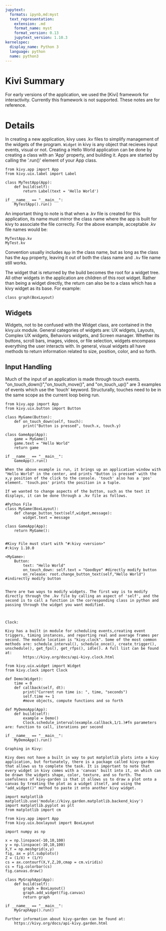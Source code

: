 ```yaml
---
jupytext:
  formats: ipynb,md:myst
  text_representation:
    extension: .md
    format_name: myst
    format_version: 0.13
    jupytext_version: 1.10.3
kernelspec:
  display_name: Python 3
  language: python
  name: python3
---
```


Kivi Summary
============
For early versions of the application, we used the [Kivi] framework for interactivity.
Currently this framework is not supported.  These notes are for reference.

# Details
In creating a new application, kivy uses .kv files to simplify management of the widgets
of the program. `Widget` in kivy is any object that recieves input events, visual or
not. Creating a Hello World application can be  done by creating a class with an 'App'
property, and building it. Apps are started by calling the '.run()' element of your App
class.


```{code-cell} ipython3
from kivy.app import App
from kivy.uix.label import Label

class MyTestApp(App):
    def build(self):
        return Label(text = 'Hello World') 
    
if __name__ == "__main__":
    MyTestApp().run()
```

An important thing to note is that when a .kv file is created for this application, its
name must mirror the class name where the app is built for kivy to associate the file
correctly. For the above example, acceptable .kv file names would be:

```
MyTestApp.kv
MyTest.kv
```

Convention usually includes `App` in the class name, but as long as the class has the `App` property, leaving it out of both the class name and `.kv` file name still works.

The widget that is returned by the build becomes the root for a widget tree. All other
widgets in the application are children of this root widget. Rather than being a widget
directly, the return can also be to a class which has a kivy widget as its base. For
example:

```
class graph(BoxLayout)
```

## Widgets

Widgets, not to be confused with the Widget class, are contained in the kivy.uix
module. General categories of widgets are: UX widgets, Layouts, Complex UX widgets,
Behaviors widgets, and Screen manager. Whether its buttons, scroll bars, images, videos,
or file selection, widgets encompass everything the user interacts with. In general,
visual widgets all have methods to return information related to size, position, color,
and so forth.

## Input Handling

Much of the input of an application is made through touch
events. "on_touch_down()","on_touch_move()", and "on_touch_up()" are 3 examples of
events which use the 'touch' keyword. Structurally, touches need to be in the same scope
as the current loop being run.  

```{code-cell} ipython3
from kivy.app import App
from kivy.uix.button import Button

class MyGame(Button):
    def on_touch_down(self, touch):
        print("Button is pressed", touch.x, touch.y)
        
class GameApp(App):
    game = MyGame()
    game.text = "Hello World"
    return game    

if __name__ == "__main__":
    GameApp().run()
```

```{code-cell} ipython3
When the above example is run, it brings up an application window with "Hello World" in the center, and prints "Button is pressed" with the x,y position of the click to the console. 'touch' also has a 'pos' element. 'touch.pos' prints the position in a tuple.

If we wanted to change aspects of the button, such as the text it displays, it can be done through a .kv file as follows.
```

```{code-cell} ipython3
#Python File
class MyGame(BoxLayout):
    def change_button_text(self,widget,message):
        widget.text = message

class GameApp(App):
    return MyGame():
    
    
#Kivy File must start with "#:kivy <version>"
#:kivy 1.10.0

<MyGame>:
    Button:
        text: "Hello World"
        on_touch_down: self.text = "Goodbye" #directly modify button
        on_release: root.change_button_text(self,"Hello World") #indirectly modify button
    
```

```{code-cell} ipython3
There are two ways to modify widgets. The first way is to modify directly through the .kv file by calling an aspect of 'self', and the second is to call a function in the corresponding class in python and passing through the widget you want modified. 



Clock: 

Kivy has a built in module for scheduling events,creating event triggers, timing instances, and reporting real and average frames per second. The module location is "kivy.clock". Some of the most common methods are: schedule_interval(), schedule_once(), create_trigger(), unschedule(), get_fps(), get_rfps(), idle(). A full list can be found at: 
        https://kivy.org/docs/api-kivy.clock.html
```

```{code-cell} ipython3
from kivy.uix.widget import Widget
from kivy.clock import Clock

def Demo(Widget):
    time = 0
    def callback(self, dt):
        print("Current run time is: ", time, "seconds")
        self.time += 1
        #move objects, compute functions and so forth

def MyDemoApp(App):
    def build(self):
        example = Demo()
        Clock.schedule_interval(example.callback,1/1.)#fn parameters are: function to call, iterations per second

if __name__ == "__main__":
    MyDemoApp().run()
```

```{code-cell} ipython3
Graphing in Kivy:
    
Kivy does not have a built in way to put matplotlib plots into a kivy application, but fortunately, there is a package called kivy-garden that allows us to complete the task. It is important to note that every widget in kivy comes with a 'canvas' built into it, on which can be drawn the widgets shape, color, texture, and so forth. The usefulness of kivy-garden is that it allows us to draw a plot onto a canvas by treating the plot as a widget itself, and using the "add_widget()" method to paste it onto another kivy widget. 
```

```{code-cell} ipython3
import matplotlib
matplotlib.use('module://kivy.garden.matplotlib.backend_kivy')
import matplotlib.pyplot as plt
from matplotlib import cm

from kivy.app import App
from kivy.uix.boxlayout import BoxLayout

import numpy as np

x = np.linspace(-10,10,100)
y = np.linspace(-10,10,100)
X,Y = np.meshgrid(x,y)
fig, ax = plt.subplots()
Z = (1/X) + (1/Y)
cs = ax.contourf(X,Y,Z,20,cmap = cm.viridis)
cs = fig.colorbar(cs)
fig.canvas.draw()

class MyGraphApp(App):
    def build(self):
        graph = BoxLayout()
        graph.add_widget(fig.canvas)
        return graph
    
if __name__ == "__main__":
    MyGraphApp().run()
```

```{code-cell} ipython3
Further information about kivy-garden can be found at:
    https://kivy.org/docs/api-kivy.garden.html
```

